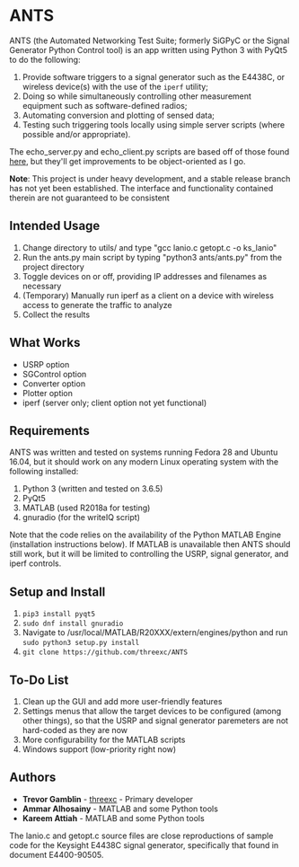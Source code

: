 # ANTS

ANTS (the Automated Networking Test Suite; formerly SiGPyC or the Signal Generator Python Control tool) is an app
written using Python 3 with PyQt5 to do the following:

1. Provide software triggers to a signal generator such as the E4438C, or wireless device(s) with the
use of the ```iperf``` utility;
2. Doing so while simultaneously controlling other measurement equipment such as software-defined radios;
3. Automating conversion and plotting of sensed data;
4. Testing such triggering tools locally using simple server scripts (where possible and/or appropriate).

The echo_server.py and echo_client.py scripts are based off of those found [here](https://pymotw.com/3/socket/tcp.html),
but they'll get improvements to be object-oriented as I go.

**Note**: This project is under heavy development, and a stable release branch has not yet been established.
The interface and functionality contained therein are not guaranteed to be consistent

## Intended Usage

1. Change directory to utils/ and type "gcc lanio.c getopt.c -o ks_lanio"
2. Run the ants.py main script by typing "python3 ants/ants.py" from the project directory
3. Toggle devices on or off, providing IP addresses and filenames as necessary
4. (Temporary) Manually run iperf as a client on a device with wireless access
to generate the traffic to analyze
5. Collect the results

## What Works

- USRP option
- SGControl option
- Converter option
- Plotter option
- iperf (server only; client option not yet functional)

## Requirements

ANTS was written and tested on systems running Fedora 28 and Ubuntu 16.04, but it should work on any modern Linux
operating system with the following installed:

1. Python 3 (written and tested on 3.6.5)
2. PyQt5
3. MATLAB (used R2018a for testing)
4. gnuradio (for the writeIQ script)

Note that the code relies on the availability of the Python MATLAB Engine (installation instructions below). If MATLAB is unavailable then ANTS should still work, but it will be limited to controlling the USRP, signal generator, and iperf controls.

## Setup and Install

1. ```pip3 install pyqt5```
2. ```sudo dnf install gnuradio```
3. Navigate to /usr/local/MATLAB/R20XXX/extern/engines/python and run ``` sudo python3 setup.py install ```
4. ```git clone https://github.com/threexc/ANTS```

## To-Do List

1. Clean up the GUI and add more user-friendly features
2. Settings menus that allow the target devices to be configured (among other things), so that the USRP and signal generator paremeters are not hard-coded as they are now
3. More configurability for the MATLAB scripts
4. Windows support (low-priority right now)

## Authors

* **Trevor Gamblin** - [threexc](https://github.com/threexc) - Primary developer
* **Ammar Alhosainy** - MATLAB and some Python tools
* **Kareem Attiah** - MATLAB and some Python tools

The lanio.c and getopt.c source files are close reproductions of sample code for the Keysight E4438C signal generator, specifically that found in document E4400-90505.
